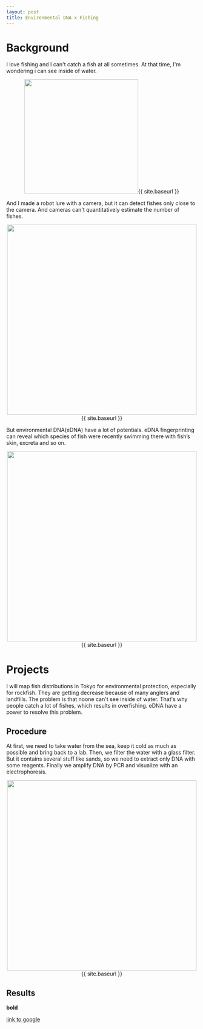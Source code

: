```yaml
---
layout: post
title: Environmental DNA x Fishing
---
```


# Background
I love fishing and I can't catch a fish at all sometimes. At that time, I'm wondering i can see inside of water.

<p style="text-align:center;">
<img src="{{ site.baseurl }}/images/fishing_1.png" alt="" style="width: 300px;"/>{{ site.baseurl }}
</p>

And I made a robot lure with a camera, but it can detect fishes only close to the camera. And cameras can't quantitatively estimate the number of fishes.

<p style="text-align:center;">
<img src="{{ site.baseurl }}/images/fishing_2.png" alt="" style="width: 500px;"/>{{ site.baseurl }}
</p>

But environmental DNA(eDNA) have a lot of potentials. eDNA fingerprinting can reveal which species of fish were recently swimming there with fish’s skin, excreta and so on.

<p style="text-align:center;">
<img src="{{ site.baseurl }}/images/edna_1.png" alt="" style="width: 500px;"/>{{ site.baseurl }}
</p>

# Projects
I will map fish distributions in Tokyo for environmental protection, especially for rockfish. They are getting decrease because of many anglers and landfills. The problem is that noone can't see inside of water. That's why people catch a lot of fishes, which results in overfishing. eDNA have a power to resolve this problem.


## Procedure
At first, we need to take water from the sea, keep it cold as much as possible and  bring back to a lab. Then, we filter the water with a glass filter. But it contains several stuff like sands, so we need to extract only DNA with some reagents. Finally we amplify DNA by PCR and visualize with an electrophoresis.

<p style="text-align:center;">
<img src="{{ site.baseurl }}/images/edna_2.png" alt="" style="width: 500px;"/>{{ site.baseurl }}
</p>


## Results

**bold**

[link to google](www.google.com)
